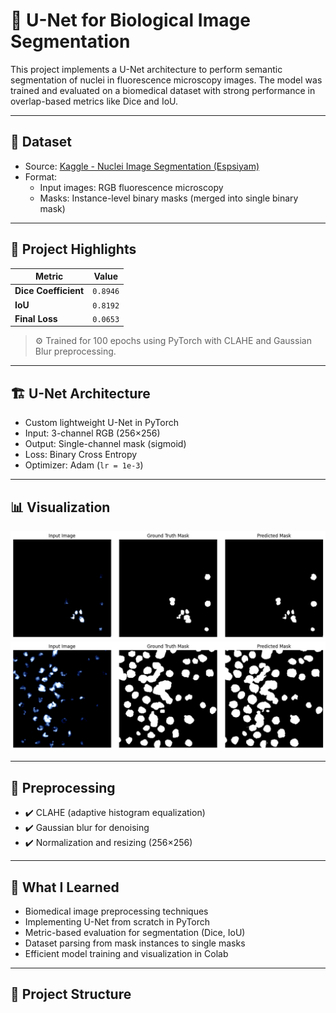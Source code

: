 # 🧬 U-Net for Biological Image Segmentation

This project implements a U-Net architecture to perform semantic segmentation of nuclei in fluorescence microscopy images. The model was trained and evaluated on a biomedical dataset with strong performance in overlap-based metrics like Dice and IoU.

---

## 📂 Dataset

- Source: [Kaggle - Nuclei Image Segmentation (Espsiyam)](https://www.kaggle.com/datasets/espsiyam/nuclei-image-segmentation)
- Format:
  - Input images: RGB fluorescence microscopy
  - Masks: Instance-level binary masks (merged into single binary mask)

---

## 🚀 Project Highlights

| Metric | Value |
|--------|-------|
| **Dice Coefficient** | `0.8946` |
| **IoU**             | `0.8192` |
| **Final Loss**      | `0.0653` |

> ⚙️ Trained for 100 epochs using PyTorch with CLAHE and Gaussian Blur preprocessing.

---

## 🏗️ U-Net Architecture

- Custom lightweight U-Net in PyTorch
- Input: 3-channel RGB (256×256)
- Output: Single-channel mask (sigmoid)
- Loss: Binary Cross Entropy
- Optimizer: Adam (`lr = 1e-3`)

---

## 📊 Visualization

![input](1.png)
![input](2.png)


---

## 🧪 Preprocessing

- ✔️ CLAHE (adaptive histogram equalization)
- ✔️ Gaussian blur for denoising
- ✔️ Normalization and resizing (256×256)

---

## 🧠 What I Learned

- Biomedical image preprocessing techniques
- Implementing U-Net from scratch in PyTorch
- Metric-based evaluation for segmentation (Dice, IoU)
- Dataset parsing from mask instances to single masks
- Efficient model training and visualization in Colab

---

## 📁 Project Structure

